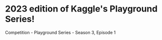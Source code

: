 # 2023 edition of Kaggle's Playground Series!
Competition - Playground Series - Season 3, Episode 1
